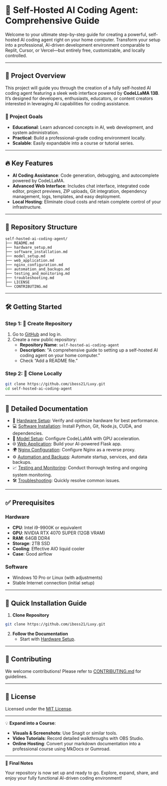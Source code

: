 # 🚀 Self-Hosted AI Coding Agent: Comprehensive Guide

Welcome to your ultimate step-by-step guide for creating a powerful, self-hosted AI coding agent right on your home computer. Transform your setup into a professional, AI-driven development environment comparable to Replit, Cursor, or Vercel—but entirely free, customizable, and locally controlled.

---

## 🌟 Project Overview

This project will guide you through the creation of a fully self-hosted AI coding agent featuring a sleek web interface powered by **CodeLLaMA 13B**. It’s designed for developers, enthusiasts, educators, or content creators interested in leveraging AI capabilities for coding assistance.

### 🎯 Project Goals
- **Educational**: Learn advanced concepts in AI, web development, and system administration.
- **Practical**: Build a professional-grade coding environment locally.
- **Scalable**: Easily expandable into a course or tutorial series.

---

## 🔥 Key Features

- **AI Coding Assistance**: Code generation, debugging, and autocomplete powered by CodeLLaMA.
- **Advanced Web Interface**: Includes chat interface, integrated code editor, project previews, ZIP uploads, Git integration, dependency management, logs, templates, and easy deployment.
- **Local Hosting**: Eliminate cloud costs and retain complete control of your infrastructure.

---

## 📂 Repository Structure

```
self-hosted-ai-coding-agent/
├── README.md
├── hardware_setup.md
├── software_installation.md
├── model_setup.md
├── web_application.md
├── nginx_configuration.md
├── automation_and_backups.md
├── testing_and_monitoring.md
├── troubleshooting.md
├── LICENSE
└── CONTRIBUTING.md
```

---

## 🛠️ Getting Started

### Step 1: 📌 Create Repository

1. Go to [GitHub](https://github.com/) and log in.
2. Create a new public repository:
   - **Repository Name**: `self-hosted-ai-coding-agent`
   - **Description**: "A comprehensive guide to setting up a self-hosted AI coding agent on your home computer."
   - Check “Add a README file.”

### Step 2: 🔄 Clone Locally

```bash
git clone https://github.com/iboss21/Luxy.git
cd self-hosted-ai-coding-agent
```

---

## 📑 Detailed Documentation

- 📖 [Hardware Setup](hardware_setup.md): Verify and optimize hardware for best performance.
- 💻 [Software Installation](software_installation.md): Install Python, Git, Node.js, CUDA, and dependencies.
- 🧠 [Model Setup](model_setup.md): Configure CodeLLaMA with GPU acceleration.
- 🌐 [Web Application](web_application.md): Build your AI-powered Flask app.
- 🌍 [Nginx Configuration](nginx_configuration.md): Configure Nginx as a reverse proxy.
- ⚙️ [Automation and Backups](automation_and_backups.md): Automate startup, services, and data backups.
- 📈 [Testing and Monitoring](testing_and_monitoring.md): Conduct thorough testing and ongoing system monitoring.
- 🛠️ [Troubleshooting](troubleshooting.md): Quickly resolve common issues.

---

## ✅ Prerequisites

### Hardware
- **CPU**: Intel i9-9900K or equivalent
- **GPU**: NVIDIA RTX 4070 SUPER (12GB VRAM)
- **RAM**: 64GB DDR4
- **Storage**: 2TB SSD
- **Cooling**: Effective AIO liquid cooler
- **Case**: Good airflow

### Software
- Windows 10 Pro or Linux (with adjustments)
- Stable Internet connection (initial setup)

---

## 🚩 Quick Installation Guide

1. **Clone Repository**

```bash
git clone https://github.com/iboss21/Luxy.git
```

2. **Follow the Documentation**
   - Start with [Hardware Setup](hardware_setup.md).

---

## 🤝 Contributing

We welcome contributions! Please refer to [CONTRIBUTING.md](CONTRIBUTING.md) for guidelines.

---

## 📜 License

Licensed under the [MIT License](LICENSE).

---

💡 **Expand into a Course**:
- **Visuals & Screenshots**: Use Snagit or similar tools.
- **Video Tutorials**: Record detailed walkthroughs with OBS Studio.
- **Online Hosting**: Convert your markdown documentation into a professional course using MkDocs or Gumroad.

---

🎉 **Final Notes**

Your repository is now set up and ready to go. Explore, expand, share, and enjoy your fully functional AI-driven coding environment!

